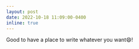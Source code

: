 ```yaml
---
layout: post
date: 2022-10-18 11:09:00-0400
inline: true
---
```


Good to have a place to write whatever you want:smile:!
